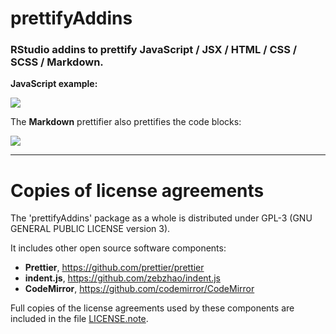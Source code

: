 # **prettifyAddins**

### RStudio addins to prettify JavaScript / JSX / HTML / CSS / SCSS / Markdown.

**JavaScript example:**

![](https://raw.githubusercontent.com/stla/prettifyAddins/master/inst/screenshots/prettifyAddins_js.gif)

The **Markdown** prettifier also prettifies the code blocks:

![](https://raw.githubusercontent.com/stla/prettifyAddins/master/inst/screenshots/prettifyAddins_md.gif)

___

# __Copies of license agreements__

The 'prettifyAddins' package as a whole is distributed under GPL-3 (GNU
GENERAL PUBLIC LICENSE version 3).

It includes other open source software components:

- **Prettier**, https://github.com/prettier/prettier
- **indent.js**, https://github.com/zebzhao/indent.js
- **CodeMirror**, https://github.com/codemirror/CodeMirror

Full copies of the license agreements used by these components are included
in the file [LICENSE.note](https://github.com/stla/prettifyAddins/blob/master/LICENSE.note).
